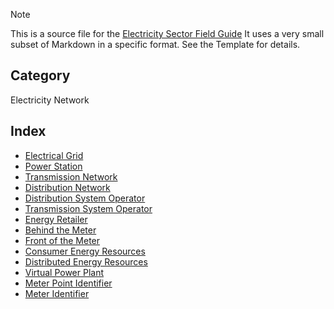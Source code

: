> [!NOTE] 
> This is a source file for the [Electricity Sector Field Guide](https://grahamlea.github.io/Electricity-Sector-Field-Guide/)
> It uses a very small subset of Markdown in a specific format. See the Template for details.

## Category
Electricity Network

## Index
- [Electrical Grid](Electrical_Grid.md)
- [Power Station](Power_Station.md)
- [Transmission Network](Transmission_Network.md)
- [Distribution Network](Distribution_Network.md)
- [Distribution System Operator](Distribution_System_Operator.md)
- [Transmission System Operator](Transmission_System_Operator.md)
- [Energy Retailer](Energy_Retailer.md)
- [Behind the Meter](Behind_the_Meter.md)
- [Front of the Meter](Front_of_the_Meter.md)
- [Consumer Energy Resources](Consumer_Energy_Resources.md)
- [Distributed Energy Resources](Distributed_Energy_Resources.md)
- [Virtual Power Plant](Virtual_Power_Plant.md)
- [Meter Point Identifier](Meter_Point_Identifier.md)
- [Meter Identifier](Meter_Identifier.md)
